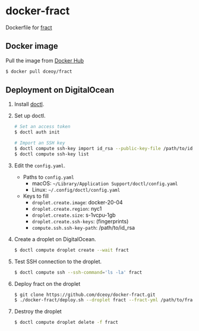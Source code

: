 docker-fract
============

Dockerfile for [fract](https://github.com/dceoy/fract)

Docker image
------------

Pull the image from [Docker Hub](https://hub.docker.com/r/dceoy/fract/)

```sh
$ docker pull dceoy/fract
```

Deployment on DigitalOcean
--------------------------

1.  Install [doctl](https://www.digitalocean.com/docs/apis-clis/doctl/).

2.  Set up doctl.

    ```sh
    # Set an access token
    $ doctl auth init

    # Import an SSH key
    $ doctl compute ssh-key import id_rsa --public-key-file /path/to/id_rsa.pub
    $ doctl compute ssh-key list
    ```

3.  Edit the `config.yaml`.

    - Paths to `config.yaml`
      - macOS: `~/Library/Application Support/doctl/config.yaml`
      - Linux: `~/.config/doctl/config.yaml`
    - Keys to fill
      - `droplet.create.image`: docker-20-04
      - `droplet.create.region`: nyc1
      - `droplet.create.size`: s-1vcpu-1gb
      - `droplet.create.ssh-keys`: (fingerprints)
      - `compute.ssh.ssh-key-path`: /path/to/id_rsa

3.  Create a droplet on DigitalOcean.

    ```sh
    $ doctl compute droplet create --wait fract
    ```

4.  Test SSH connection to the droplet.

    ```sh
    $ doctl compute ssh --ssh-command='ls -la' fract
    ```

5.  Deploy fract on the droplet

    ```sh
    $ git clone https://github.com/dceoy/docker-fract.git
    $ ./docker-fract/deploy.sh --droplet fract --fract-yml /path/to/fract.yml
    ```

6.  Destroy the droplet

    ```sh
    $ doctl compute droplet delete -f fract
    ```
